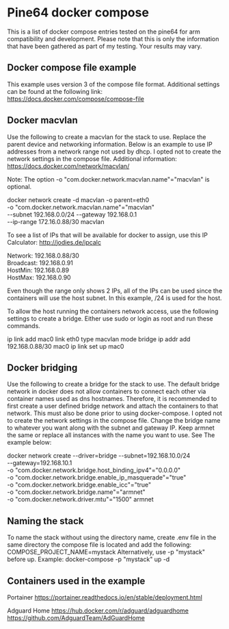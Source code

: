 # Pine64 docker compose
This is a list of docker compose entries tested on the pine64 for arm compatibility and development.
Please note that this is only the information that have been gathered as part of my testing. Your results may vary.

## Docker compose file example
This example uses version 3 of the compose file format. Additional settings
can be found at the following link: https://docs.docker.com/compose/compose-file

## Docker macvlan
Use the following to create a macvlan for the stack to use. Replace the parent
device and networking information. Below is an example to use IP addresses from
a network range not used by dhcp. I opted not to create the network settings
in the compose file. Additional information: https://docs.docker.com/network/macvlan/

Note: The option -o "com.docker.network.macvlan.name"="macvlan" is optional.

docker network create -d macvlan -o parent=eth0 \
-o "com.docker.network.macvlan.name"="macvlan" \
--subnet 192.168.0.0/24 --gateway 192.168.0.1 \
--ip-range 172.16.0.88/30 macvlan

To see a list of IPs that will be available for docker to assign, use this
IP Calculator: http://jodies.de/ipcalc

Network:   192.168.0.88/30 \
Broadcast: 192.168.0.91 \
HostMin:   192.168.0.89 \
HostMax:   192.168.0.90

Even though the range only shows 2 IPs, all of the IPs can be used since the
containers will use the host subnet. In this example, /24 is used for the host.

To allow the host running the containers network access, use the following
settings to create a bridge. Either use sudo or login as root and run these
commands.

ip link add mac0 link eth0 type macvlan mode bridge
ip addr add 192.168.0.88/30 mac0
ip link set up mac0

## Docker bridging
Use the following to create a bridge for the stack to use. The default bridge
network in docker does not allow containers to connect each other via container
names used as dns hostnames. Therefore, it is recommended to first create a user
defined bridge network and attach the containers to that network. This must also
be done prior to using docker-compose. I opted not to create the network settings
in the compose file. Change the bridge name to whatever you want along with the
subnet and gateway IP. Keep armnet the same or replace all instances
with the name you want to use. See The example below:

docker network create --driver=bridge --subnet=192.168.10.0/24 \
--gateway=192.168.10.1 \
-o "com.docker.network.bridge.host_binding_ipv4"="0.0.0.0" \
-o "com.docker.network.bridge.enable_ip_masquerade"="true" \
-o "com.docker.network.bridge.enable_icc"="true" \
-o "com.docker.network.bridge.name"="armnet" \
-o "com.docker.network.driver.mtu"="1500" armnet

## Naming the stack
To name the stack without using the directory name, create .env file in the same
directory the compose file is located and add the following:
COMPOSE_PROJECT_NAME=mystack
Alternatively, use -p "mystack" before up.
Example: docker-compose -p "mystack" up -d

## Containers used in the example
Portainer
https://portainer.readthedocs.io/en/stable/deployment.html

Adguard Home
https://hub.docker.com/r/adguard/adguardhome
https://github.com/AdguardTeam/AdGuardHome
